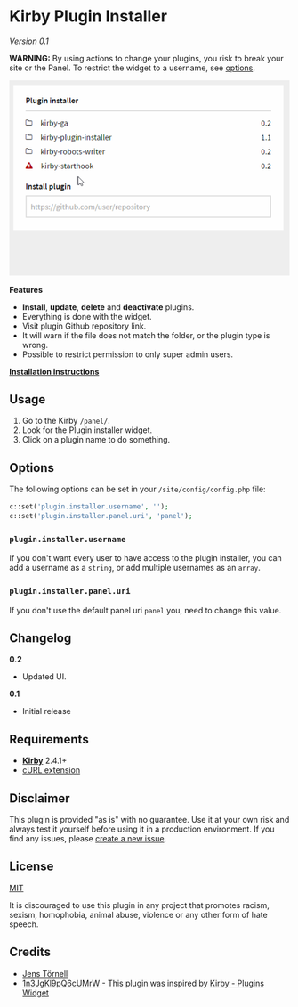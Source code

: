 # Kirby Plugin Installer

*Version 0.1*

**WARNING:** By using actions to change your plugins, you risk to break your site or the Panel. To restrict the widget to a username, see [options](#options).

![](docs/animation.gif)

**Features**

- **Install**, **update**, **delete** and **deactivate** plugins.
- Everything is done with the widget.
- Visit plugin Github repository link.
- It will warn if the file does not match the folder, or the plugin type is wrong.
- Possible to restrict permission to only super admin users.

**[Installation instructions](docs/install.md)**

## Usage

1. Go to the Kirby `/panel/`.
1. Look for the Plugin installer widget.
1. Click on a plugin name to do something.   

## Options

The following options can be set in your `/site/config/config.php` file:

```php
c::set('plugin.installer.username', '');
c::set('plugin.installer.panel.uri', 'panel');
```

### `plugin.installer.username`

If you don't want every user to have access to the plugin installer, you can add a username as a `string`, or add multiple usernames as an `array`.

### `plugin.installer.panel.uri`

If you don't use the default panel uri `panel` you, need to change this value.

## Changelog

**0.2**

- Updated UI.

**0.1**

- Initial release 

## Requirements

- [**Kirby**](https://getkirby.com/) 2.4.1+
- [cURL extension](https://curl.haxx.se/)

## Disclaimer

This plugin is provided "as is" with no guarantee. Use it at your own risk and always test it yourself before using it in a production environment. If you find any issues, please [create a new issue](https://github.com/jenstornell/kirby-plugin-installer/issues/new).

## License

[MIT](https://opensource.org/licenses/MIT)

It is discouraged to use this plugin in any project that promotes racism, sexism, homophobia, animal abuse, violence or any other form of hate speech.

## Credits

- [Jens Törnell](https://github.com/jenstornell)
- [1n3JgKl9pQ6cUMrW](https://github.com/1n3JgKl9pQ6cUMrW) - This plugin was inspired by [Kirby - Plugins Widget](https://github.com/1n3JgKl9pQ6cUMrW/kirby-plugins-widget)